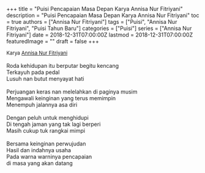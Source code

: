 +++
title = "Puisi Pencapaian Masa Depan Karya Annisa Nur Fitriyani"
description = "Puisi Pencapaian Masa Depan Karya Annisa Nur Fitriyani"
toc = true
authors = ["Annisa Nur Fitriyani"]
tags = ["Puisi", "Annisa Nur Fitriyani", "Puisi Tahun Baru"]
categories = ["Puisi"]
series = ["Annisa Nur Fitriyani"]
date = 2018-12-31T07:00:00Z
lastmod = 2018-12-31T07:00:00Z
featuredImage = ""
draft = false
+++

<div style="text-align: justify;">
<div style="font-size: small;">Karya <a href="/authors/annisa-nur-fitriyani/" target="_blank">Annisa Nur Fitriyani</a></div><br />
Roda kehidupan itu berputar begitu kencang<br />Terkayuh pada pedal<br />Lusuh nan butut menyayat hati<br /><br />Perjuangan keras nan melelahkan di paginya musim<br />Mengawali keinginan yang terus memimpin<br />Menempuh jalannya asa diri<br /><br />Dengan peluh untuk menghidupi<br />Di tengah jaman yang tak lagi berperi<br />Masih cukup tuk rangkai mimpi<br /><br />Bersama keinginan perwujudan<br />Hasil dan indahnya usaha<br />Pada warna warninya pencapaian<br />di masa yang akan datang</div>
